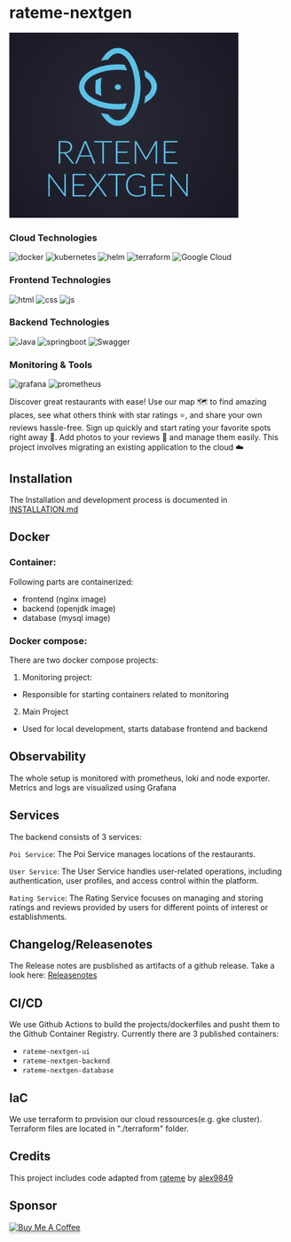 # rateme-nextgen

<img src="docs/logo.png" />

### Cloud Technologies
![docker](https://img.shields.io/badge/Docker-2CA5E0?style=for-the-badge&logo=docker&logoColor=white)
![kubernetes](https://img.shields.io/badge/kubernetes-326ce5.svg?&style=for-the-badge&logo=kubernetes&logoColor=white)
![helm](https://img.shields.io/badge/Helm-0F1689?style=for-the-badge&logo=Helm&labelColor=0F1689)
![terraform](https://img.shields.io/badge/Terraform-7B42BC?style=for-the-badge&logo=terraform&logoColor=white)
![Google Cloud](https://img.shields.io/badge/GoogleCloud-%234285F4.svg?style=for-the-badge&logo=google-cloud&logoColor=white)

### Frontend Technologies
![html](https://img.shields.io/badge/HTML5-E34F26?style=for-the-badge&logo=html5&logoColor=white)
![css](https://img.shields.io/badge/CSS3-1572B6?style=for-the-badge&logo=css3&logoColor=white)
![js](https://img.shields.io/badge/JavaScript-323330?style=for-the-badge&logo=javascript&logoColor=F7DF1E)


### Backend Technologies
![Java](https://img.shields.io/badge/java-%23ED8B00.svg?style=for-the-badge&logo=openjdk&logoColor=white)
![springboot](https://img.shields.io/badge/Spring_Boot-F2F4F9?style=for-the-badge&logo=spring-boot)
![Swagger](https://img.shields.io/badge/-Swagger-%23Clojure?style=for-the-badge&logo=swagger&logoColor=white)

### Monitoring & Tools
![grafana](https://img.shields.io/badge/Grafana-F2F4F9?style=for-the-badge&logo=grafana&logoColor=orange&labelColor=F2F4F9)
![prometheus](https://img.shields.io/badge/Prometheus-000000?style=for-the-badge&logo=prometheus&labelColor=000000)




Discover great restaurants with ease! Use our map 🗺️ to find amazing places, see what others think with star ratings ⭐, and share your own reviews hassle-free. Sign up quickly and start rating your favorite spots right away 🚀. Add photos to your reviews 📸 and manage them easily. This project involves migrating an existing application to the cloud ☁️ 


## Installation

The Installation and development process is documented in [INSTALLATION.md](./docs/INSTALLATION.md)

## Docker

### Container:

Following parts are containerized:
-  frontend (nginx image)
-  backend (openjdk image)
-  database (mysql image)

### Docker compose:
There are two docker compose projects:

1. Monitoring project:
  - Responsible for starting containers related to monitoring
2. Main Project
  - Used for local development, starts database frontend and backend


## Observability

The whole setup is monitored with prometheus, loki and node exporter.
Metrics and logs are visualized using Grafana


## Services

The backend consists of 3 services:

`Poi Service`: The Poi Service manages locations of the restaurants.

`User Service`: The User Service handles user-related operations, including authentication, user profiles, and access control within the platform.

`Rating Service`: The Rating Service focuses on managing and storing ratings and reviews provided by users for different points of interest or establishments.


## Changelog/Releasenotes

The Release notes are pusblished as artifacts of a github release.
Take a look here: [Releasenotes](https://github.com/GoldJns/rateme-nextgen/releases)

## CI/CD

We use Github Actions to build the projects/dockerfiles and pusht them to the Github Container Registry.
Currently there are 3 published containers:
- `rateme-nextgen-ui`
- `rateme-nextgen-backend`
- `rateme-nextgen-database`

## IaC

We use terraform to provision our cloud ressources(e.g. gke cluster). Terraform files are located in "./terraform" folder.

## Credits
This project includes code adapted from [rateme](https://github.com/alex9849/rateme) by [alex9849](https://github.com/alex9849) 

## Sponsor
<a href="https://www.buymeacoffee.com/goldjns" target="_blank"><img src="https://www.buymeacoffee.com/assets/img/custom_images/orange_img.png" alt="Buy Me A Coffee" style="height: 41px !important;width: 174px !important;box-shadow: 0px 3px 2px 0px rgba(190, 190, 190, 0.5) !important;-webkit-box-shadow: 0px 3px 2px 0px rgba(190, 190, 190, 0.5) !important;" ></a>

